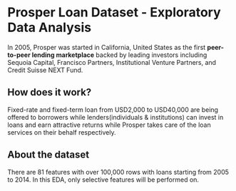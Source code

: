 # Prosper Loan Dataset - Exploratory Data Analysis

In 2005, Prosper was started in California, United States as the first <b>peer-to-peer lending marketplace</b> backed by leading investors including Sequoia Capital, Francisco Partners, Institutional Venture Partners, and Credit Suisse NEXT Fund.

## How does it work?
Fixed-rate and fixed-term loan from USD2,000 to USD40,000 are being offered to borrowers while lenders(individuals & institutions) can invest in loans and earn attractive returns while Prosper takes care of the loan services on their behalf respectively.

## About the dataset
There are 81 features with over 100,000 rows with loans starting from 2005 to 2014. In this EDA, only selective features will be performed on.




